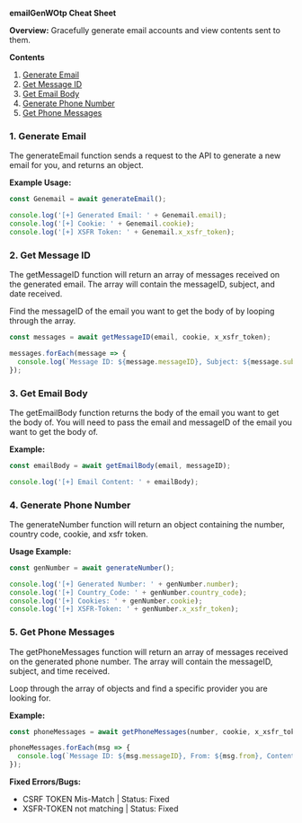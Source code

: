 **emailGenWOtp Cheat Sheet**

**Overview:**
Gracefully generate email accounts and view contents sent to them.

**Contents**

1. [Generate Email](#1-generate-email)
2. [Get Message ID](#2-get-message-id)
3. [Get Email Body](#3-get-email-body)
4. [Generate Phone Number](#4-generate-phone-number)
5. [Get Phone Messages](#5-get-phone-messages)

### 1. Generate Email

The generateEmail function sends a request to the API to generate a new email for you, and returns an object.

**Example Usage:**
```javascript
const Genemail = await generateEmail();

console.log('[+] Generated Email: ' + Genemail.email);
console.log('[+] Cookie: ' + Genemail.cookie);
console.log('[+] XSFR Token: ' + Genemail.x_xsfr_token);
```

### 2. Get Message ID

The getMessageID function will return an array of messages received on the generated email. The array will contain the messageID, subject, and date received.

Find the messageID of the email you want to get the body of by looping through the array.

```javascript
const messages = await getMessageID(email, cookie, x_xsfr_token);

messages.forEach(message => {
  console.log(`Message ID: ${message.messageID}, Subject: ${message.subject}`);
});
```

### 3. Get Email Body

The getEmailBody function returns the body of the email you want to get the body of. You will need to pass the email and messageID of the email you want to get the body of.

**Example:**
```javascript
const emailBody = await getEmailBody(email, messageID);

console.log('[+] Email Content: ' + emailBody);
```

### 4. Generate Phone Number

The generateNumber function will return an object containing the number, country code, cookie, and xsfr token.

**Usage Example:**
```javascript
const genNumber = await generateNumber();

console.log('[+] Generated Number: ' + genNumber.number);
console.log('[+] Country_Code: ' + genNumber.country_code);
console.log('[+] Cookies: ' + genNumber.cookie);
console.log('[+] XSFR-Token: ' + genNumber.x_xsfr_token);
```

### 5. Get Phone Messages

The getPhoneMessages function will return an array of messages received on the generated phone number. The array will contain the messageID, subject, and time received.

Loop through the array of objects and find a specific provider you are looking for.

**Example:**
```javascript
const phoneMessages = await getPhoneMessages(number, cookie, x_xsfr_token);

phoneMessages.forEach(msg => {
  console.log(`Message ID: ${msg.messageID}, From: ${msg.from}, Content: ${msg.message}`);
});
```

**Fixed Errors/Bugs:**

- CSRF TOKEN Mis-Match | Status: Fixed
- XSFR-TOKEN not matching | Status: Fixed
